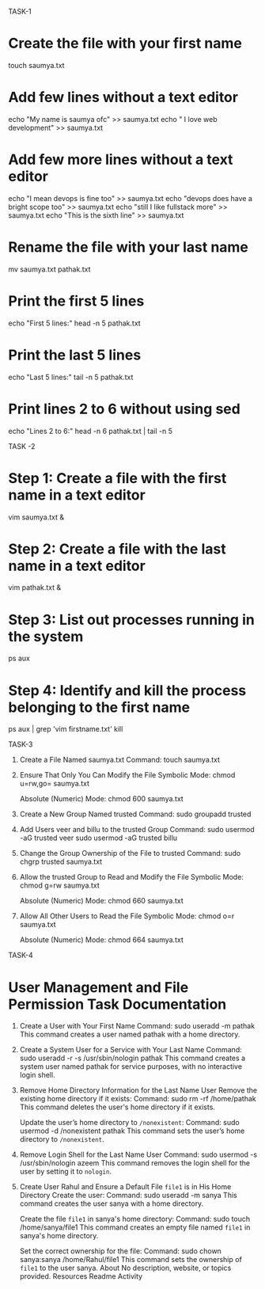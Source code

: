 TASK-1

# Create the file with your first name
touch saumya.txt

# Add few lines without a text editor
echo "My name is saumya ofc" >> saumya.txt
echo " I love web development" >> saumya.txt

# Add few more lines without a text editor
echo "I mean devops is fine too" >> saumya.txt
echo "devops does have a bright scope too" >> saumya.txt
echo "still I like fullstack more" >> saumya.txt
echo "This is the sixth line" >> saumya.txt

# Rename the file with your last name
mv saumya.txt pathak.txt

# Print the first 5 lines
echo "First 5 lines:"
head -n 5 pathak.txt

# Print the last 5 lines
echo "Last 5 lines:"
tail -n 5 pathak.txt

# Print lines 2 to 6 without using sed
echo "Lines 2 to 6:"
head -n 6 pathak.txt | tail -n 5


TASK -2
# Step 1: Create a file with the first name in a text editor 
 vim saumya.txt &
# Step 2: Create a file with the last name in a text editor 
vim pathak.txt &
# Step 3: List out processes running in the system
ps aux
# Step 4: Identify and kill the process belonging to the first name 
ps aux | grep 'vim firstname.txt'
kill <PID>

TASK-3
1. Create a File Named saumya.txt
   Command:
   touch saumya.txt
   

2. Ensure That Only You Can Modify the File
   Symbolic Mode:
   chmod u=rw,go= saumya.txt
   
   Absolute (Numeric) Mode:
   chmod 600 saumya.txt
   

3. Create a New Group Named trusted
   Command:
   sudo groupadd trusted
  

4. Add Users veer and billu to the trusted Group
   Command:
   sudo usermod -aG trusted veer
   sudo usermod -aG trusted billu
   

5. Change the Group Ownership of the File to trusted
   Command:
   sudo chgrp trusted saumya.txt
  

6. Allow the trusted Group to Read and Modify the File
   Symbolic Mode:
   chmod g=rw saumya.txt
   
   Absolute (Numeric) Mode:
   chmod 660 saumya.txt
  

7. Allow All Other Users to Read the File
   Symbolic Mode:
   chmod o=r saumya.txt
  
   Absolute (Numeric) Mode:
   chmod 664 saumya.txt

TASK-4
# User Management and File Permission Task Documentation

1. Create a User with Your First Name
   Command:
   sudo useradd -m pathak
   This command creates a user named pathak with a home directory.

2. Create a System User for a Service with Your Last Name
   Command:
   sudo useradd -r -s /usr/sbin/nologin pathak
   This command creates a system user named pathak for service purposes, with no interactive login shell.

3. Remove Home Directory Information for the Last Name User
   Remove the existing home directory if it exists:
   Command:
   sudo rm -rf /home/pathak
   This command deletes the user's home directory if it exists.
   
   Update the user’s home directory to `/nonexistent`:
   Command:
   sudo usermod -d /nonexistent pathak
   This command sets the user’s home directory to `/nonexistent`.

4. Remove Login Shell for the Last Name User
   Command:
   sudo usermod -s /usr/sbin/nologin azeem
   This command removes the login shell for the user by setting it to `nologin`.

5. Create User Rahul and Ensure a Default File `file1` is in His Home Directory
   Create the user:
   Command:
   sudo useradd -m sanya
   This command creates the user sanya with a home directory.
   
   Create the file `file1` in sanya's home directory:
   Command:
   sudo touch /home/sanya/file1
   This command creates an empty file named `file1` in sanya's home directory.
   
   Set the correct ownership for the file:
   Command:
   sudo chown sanya:sanya /home/Rahul/file1
   This command sets the ownership of `file1` to the user sanya.
About
No description, website, or topics provided.
Resources
 Readme
 Activity
   
